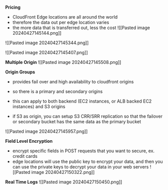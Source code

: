 **Pricing**
- CloudFront Edge locations are all around the world
- therefore the data out per edge location varies
- the more data that is transferred out, less the cost
![[Pasted image 20240427145144.png]]

![[Pasted image 20240427145344.png]]

![[Pasted image 20240427145407.png]]

**Multiple Origin**
![[Pasted image 20240427145508.png]]

**Origin Groups**
- provides fail over and high availability to cloudfront origins
- so there is a primary and secondary origins

- this can apply to both backend (EC2 instances, or ALB backed EC2 instances) and S3 origins
- if S3 as origin, you can setup S3 CRR/SRR replication so that the failover or secondary bucket has the same data as the primary bucket

![[Pasted image 20240427145957.png]]

**Field Level Encryption**
- encrypt specific fields in POST requests that you want to secure, ex. credit cards
- edge locations will use the public key to encrypt your data, and then you can use the private keys to decrypt your data in your web servers
![[Pasted image 20240427150322.png]]

**Real Time Logs**
![[Pasted image 20240427150450.png]]
